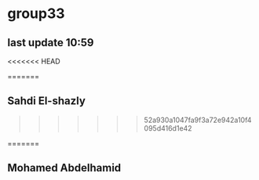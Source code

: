 # group33
## last update 10:59
<<<<<<< HEAD

=======
## Sahdi El-shazly

>>>>>>> 52a930a1047fa9f3a72e942a10f4095d416d1e42

=======
## Mohamed Abdelhamid 